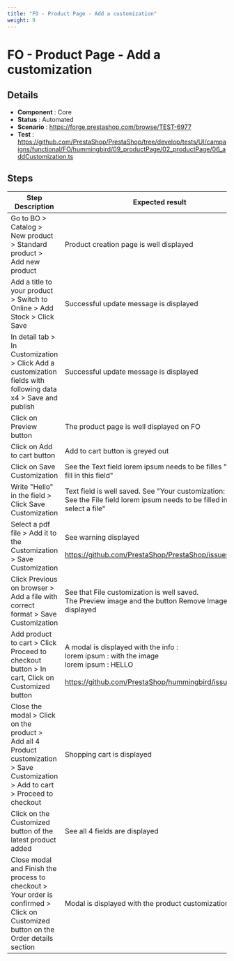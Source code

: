 ```yaml
---
title: "FO - Product Page - Add a customization"
weight: 9
---
```


# FO - Product Page - Add a customization
## Details
* **Component** : Core
* **Status** : Automated
* **Scenario** : https://forge.prestashop.com/browse/TEST-6977
* **Test** : https://github.com/PrestaShop/PrestaShop/tree/develop/tests/UI/campaigns/functional/FO/hummingbird/09_productPage/02_productPage/06_addCustomization.ts

## Steps
| Step Description | Expected result |
| ----- | ----- |
| Go to BO > Catalog > New product > Standard product > Add new product | Product creation page is well displayed |
| Add a title to your product > Switch to Online > Add Stock > Click Save | Successful update message is displayed |
| In detail tab > In Customization > Click Add a customization fields with following data x4 > Save and publish | Successful update message is displayed |
| Click on Preview button | The product page is well displayed on FO |
| Click on Add to cart button | Add to cart button is greyed out |
| Click on Save Customization | See the Text field lorem ipsum needs to be filles "Please fill in this field" |
| Write "Hello" in the field > Click Save Customization | Text field is well saved. See "Your customization: Hello"<br>See the File field lorem ipsum needs to be filled in "Please select a file" |
| Select a pdf file > Add it to the Customization > Save Customization | See warning displayed<br><br>https://github.com/PrestaShop/PrestaShop/issues/35623 |
| Click Previous on browser > Add a file with correct format > Save Customization | See that File customization is well saved.<br>The Preview image and the button Remove Image are displayed |
| Add product to cart > Click Proceed to checkout button > In cart, Click on Customized button | A modal is displayed with the info :<br>lorem ipsum : with the image<br>lorem ipsum : HELLO<br><br>https://github.com/PrestaShop/hummingbird/issues/612 |
| Close the modal > Click on the product > Add all 4 Product customization > Save Customization > Add to cart > Proceed to checkout | Shopping cart is displayed |
| Click on the Customized button of the latest product added | See all 4 fields are displayed |
| Close modal and Finish the process to checkout > Your order is confirmed > Click on Customized button on the Order details section | Modal is displayed with the product customization |
